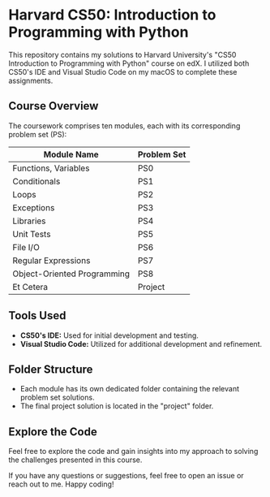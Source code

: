 # Harvard CS50: Introduction to Programming with Python

This repository contains my solutions to Harvard University's "CS50 Introduction to Programming with Python" course on edX. I utilized both CS50's IDE and Visual Studio Code on my macOS to complete these assignments.

## Course Overview

The coursework comprises ten modules, each with its corresponding problem set (PS):

| Module Name                       | Problem Set     |
| --------------------------------- | --------------- |
| Functions, Variables              | PS0             |
| Conditionals                      | PS1             |
| Loops                             | PS2             |
| Exceptions                        | PS3             |
| Libraries                         | PS4             |
| Unit Tests                        | PS5             |
| File I/O                          | PS6             |
| Regular Expressions               | PS7             |
| Object-Oriented Programming       | PS8             |
| Et Cetera                         | Project         |

## Tools Used

- **CS50's IDE:** Used for initial development and testing.
- **Visual Studio Code:** Utilized for additional development and refinement.

## Folder Structure

- Each module has its own dedicated folder containing the relevant problem set solutions.
- The final project solution is located in the "project" folder.

## Explore the Code

Feel free to explore the code and gain insights into my approach to solving the challenges presented in this course.

If you have any questions or suggestions, feel free to open an issue or reach out to me. Happy coding!
